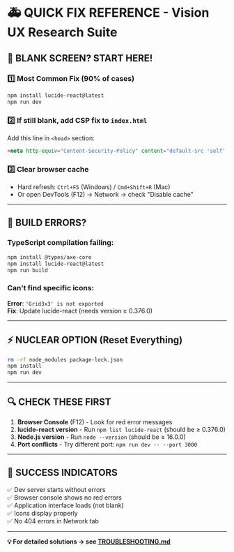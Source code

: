 # 🚑 QUICK FIX REFERENCE - Vision UX Research Suite

## 🚨 BLANK SCREEN? START HERE!

### 1️⃣ **Most Common Fix (90% of cases)**
```bash
npm install lucide-react@latest
npm run dev
```

### 2️⃣ **If still blank, add CSP fix to `index.html`**
Add this line in `<head>` section:
```html
<meta http-equiv="Content-Security-Policy" content="default-src 'self'; script-src 'self' 'unsafe-eval' 'unsafe-inline'; style-src 'self' 'unsafe-inline'; img-src 'self' data: blob:; connect-src 'self';">
```

### 3️⃣ **Clear browser cache**
- Hard refresh: `Ctrl+F5` (Windows) / `Cmd+Shift+R` (Mac)
- Or open DevTools (F12) → Network → check "Disable cache"

---

## 🔨 BUILD ERRORS?

### TypeScript compilation failing:
```bash
npm install @types/axe-core
npm install lucide-react@latest
npm run build
```

### Can't find specific icons:
**Error**: `'Grid3x3' is not exported`  
**Fix**: Update lucide-react (needs version ≥ 0.376.0)

---

## ⚡ NUCLEAR OPTION (Reset Everything)

```bash
rm -rf node_modules package-lock.json
npm install
npm run dev
```

---

## 🔍 CHECK THESE FIRST

1. **Browser Console** (F12) - Look for red error messages
2. **lucide-react version** - Run `npm list lucide-react` (should be ≥ 0.376.0)  
3. **Node.js version** - Run `node --version` (should be ≥ 16.0.0)
4. **Port conflicts** - Try different port: `npm run dev -- --port 3000`

---

## 🎯 SUCCESS INDICATORS

✅ Dev server starts without errors  
✅ Browser console shows no red errors  
✅ Application interface loads (not blank)  
✅ Icons display properly  
✅ No 404 errors in Network tab  

---

**💡 For detailed solutions → see [TROUBLESHOOTING.md](TROUBLESHOOTING.md)**